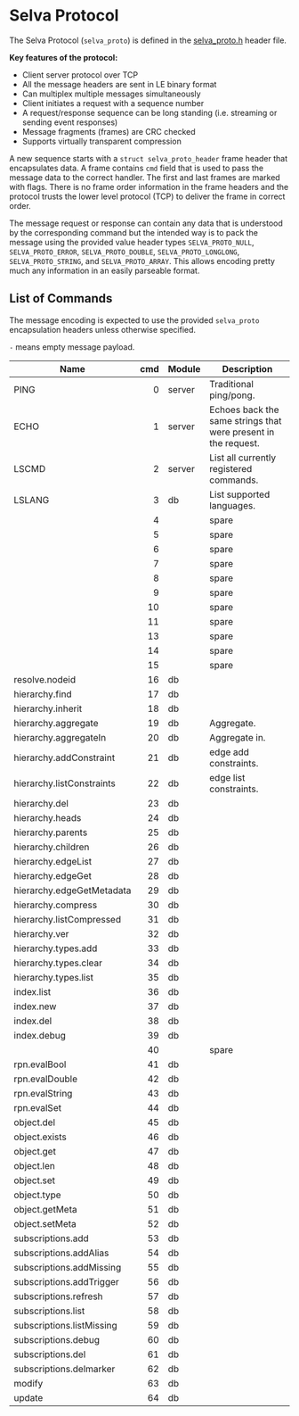Selva Protocol
==============

The Selva Protocol (`selva_proto`) is defined in the
[selva\_proto.h](../include/selva_proto.h) header file.

**Key features of the protocol:**

- Client server protocol over TCP
- All the message headers are sent in LE binary format
- Can multiplex multiple messages simultaneously
- Client initiates a request with a sequence number
- A request/response sequence can be long standing (i.e. streaming or sending event responses)
- Message fragments (frames) are CRC checked
- Supports virtually transparent compression

A new sequence starts with a `struct selva_proto_header` frame header that
encapsulates data. A frame contains `cmd` field that is used to pass the
message data to the correct handler. The first and last frames are marked with
flags. There is no frame order information in the frame headers and the protocol
trusts the lower level protocol (TCP) to deliver the frame in correct order.

The message request or response can contain any data that is understood by the
corresponding command but the intended way is to pack the message using the
provided value header types `SELVA_PROTO_NULL`, `SELVA_PROTO_ERROR`,
`SELVA_PROTO_DOUBLE`, `SELVA_PROTO_LONGLONG`, `SELVA_PROTO_STRING`, and
`SELVA_PROTO_ARRAY`. This allows encoding pretty much any information in an
easily parseable format.

List of Commands
----------------

The message encoding is expected to use the provided `selva_proto` encapsulation
headers unless otherwise specified.

`-` means empty message payload.

| Name                      | cmd   |  Module | Description                                                     |
|---------------------------|------:|---------|-----------------------------------------------------------------|
| PING                      |     0 |  server | Traditional ping/pong.                                          |
| ECHO                      |     1 |  server | Echoes back the same strings that were present in the request.  |
| LSCMD                     |     2 |  server | List all currently registered commands.                         |
| LSLANG                    |     3 |  db     | List supported languages.                                       |
|                           |     4 |         | spare                                                           |
|                           |     5 |         | spare                                                           |
|                           |     6 |         | spare                                                           |
|                           |     7 |         | spare                                                           |
|                           |     8 |         | spare                                                           |
|                           |     9 |         | spare                                                           |
|                           |    10 |         | spare                                                           |
|                           |    11 |         | spare                                                           |
|                           |    13 |         | spare                                                           |
|                           |    14 |         | spare                                                           |
|                           |    15 |         | spare                                                           |
| resolve.nodeid            |    16 |  db     |                                                                 |
| hierarchy.find            |    17 |  db     |                                                                 |
| hierarchy.inherit         |    18 |  db     |                                                                 |
| hierarchy.aggregate       |    19 |  db     | Aggregate.                                                      |
| hierarchy.aggregateIn     |    20 |  db     | Aggregate in.                                                   |
| hierarchy.addConstraint   |    21 |  db     | edge add constraints.                                           |
| hierarchy.listConstraints |    22 |  db     | edge list constraints.                                          |
| hierarchy.del             |    23 |  db     |                                                                 |
| hierarchy.heads           |    24 |  db     |                                                                 |
| hierarchy.parents         |    25 |  db     |                                                                 |
| hierarchy.children        |    26 |  db     |                                                                 |
| hierarchy.edgeList        |    27 |  db     |                                                                 |
| hierarchy.edgeGet         |    28 |  db     |                                                                 |
| hierarchy.edgeGetMetadata |    29 |  db     |                                                                 |
| hierarchy.compress        |    30 |  db     |                                                                 |
| hierarchy.listCompressed  |    31 |  db     |                                                                 |
| hierarchy.ver             |    32 |  db     |                                                                 |
| hierarchy.types.add       |    33 |  db     |                                                                 |
| hierarchy.types.clear     |    34 |  db     |                                                                 |
| hierarchy.types.list      |    35 |  db     |                                                                 |
| index.list                |    36 |  db     |                                                                 |
| index.new                 |    37 |  db     |                                                                 |
| index.del                 |    38 |  db     |                                                                 |
| index.debug               |    39 |  db     |                                                                 |
|                           |    40 |         | spare                                                           |
| rpn.evalBool              |    41 |  db     |                                                                 |
| rpn.evalDouble            |    42 |  db     |                                                                 |
| rpn.evalString            |    43 |  db     |                                                                 |
| rpn.evalSet               |    44 |  db     |                                                                 |
| object.del                |    45 |  db     |                                                                 |
| object.exists             |    46 |  db     |                                                                 |
| object.get                |    47 |  db     |                                                                 |
| object.len                |    48 |  db     |                                                                 |
| object.set                |    49 |  db     |                                                                 |
| object.type               |    50 |  db     |                                                                 |
| object.getMeta            |    51 |  db     |                                                                 |
| object.setMeta            |    52 |  db     |                                                                 |
| subscriptions.add         |    53 |  db     |                                                                 |
| subscriptions.addAlias    |    54 |  db     |                                                                 |
| subscriptions.addMissing  |    55 |  db     |                                                                 |
| subscriptions.addTrigger  |    56 |  db     |                                                                 |
| subscriptions.refresh     |    57 |  db     |                                                                 |
| subscriptions.list        |    58 |  db     |                                                                 |
| subscriptions.listMissing |    59 |  db     |                                                                 |
| subscriptions.debug       |    60 |  db     |                                                                 |
| subscriptions.del         |    61 |  db     |                                                                 |
| subscriptions.delmarker   |    62 |  db     |                                                                 |
| modify                    |    63 |  db     |                                                                 |
| update                    |    64 |  db     |                                                                 |
